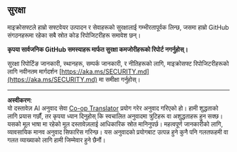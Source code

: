 <!--
CO_OP_TRANSLATOR_METADATA:
{
  "original_hash": "7229f7490ea61a04330b79651ac4d37e",
  "translation_date": "2025-09-17T19:29:11+00:00",
  "source_file": "SECURITY.md",
  "language_code": "ne"
}
-->
## सुरक्षा

माइक्रोसफ्टले हाम्रो सफ्टवेयर उत्पादन र सेवाहरूको सुरक्षालाई गम्भीरतापूर्वक लिन्छ, जसमा हाम्रो GitHub संगठनहरूमा रहेका सबै स्रोत कोड रिपोजिटरीहरू समावेश छन्।

**कृपया सार्वजनिक GitHub समस्याहरू मार्फत सुरक्षा कमजोरीहरूको रिपोर्ट नगर्नुहोस्।**

सुरक्षा रिपोर्टिङ जानकारी, स्थानहरू, सम्पर्क जानकारी, र नीतिहरूको लागि, माइक्रोसफ्ट रिपोजिटरीहरूको लागि नवीनतम मार्गदर्शन [https://aka.ms/SECURITY.md](https://aka.ms/SECURITY.md) मा समीक्षा गर्नुहोस्।

---

**अस्वीकरण**:  
यो दस्तावेज़ AI अनुवाद सेवा [Co-op Translator](https://github.com/Azure/co-op-translator) प्रयोग गरेर अनुवाद गरिएको हो। हामी शुद्धताको लागि प्रयास गर्छौं, तर कृपया ध्यान दिनुहोस् कि स्वचालित अनुवादमा त्रुटिहरू वा अशुद्धताहरू हुन सक्छ। यसको मूल भाषा मा रहेको मूल दस्तावेज़लाई आधिकारिक स्रोत मानिनुपर्छ। महत्वपूर्ण जानकारीको लागि, व्यावसायिक मानव अनुवाद सिफारिस गरिन्छ। यस अनुवादको प्रयोगबाट उत्पन्न हुने कुनै पनि गलतफहमी वा गलत व्याख्याको लागि हामी जिम्मेवार हुने छैनौं।